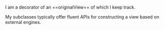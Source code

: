 I am a decorator of an ==originalView== of which I keep track.

My subclasses typically offer fluent APIs for constructing a view based on external engines.